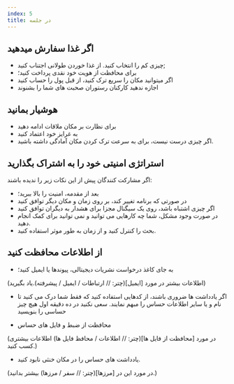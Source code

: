 ```yaml
---
index: 5
title: در جلسه
---
```

## اگر غذا سفارش میدهید

*   چیزی کم را انتخاب کنید. از غذا خوردن طولانی اجتناب کنید;
*   برای محافظت از هویت خود نقدی پرداخت کنید؛
*   اگر میتوانید مکان را سریع ترک کنید، از قبل پول را حساب کنید
*   اجازه ندهید کارکنان رستوران صحبت های شما را بشنوند

## هوشیار بمانید

*   برای نظارت بر مکان ملاقات ادامه دهید
*   به غرایز خود اعتماد کنید
*   اگر چیزی درست نیست، برای به سرعت ترک کردن مکان آمادگی داشته باشید.

## استراتژی امنیتی خود را به اشتراک بگذارید

اگر مشارکت کنندگان پیش از این نکات زیر را ندیده باشند:

*   بعد از مقدمه، امنیت را بالا ببرید؛
*   در صورتی که برنامه تغییر کند، بر روی زمان  و مکان دیگر توافق کنید
*   اگر چیزی اشتباه باشد، روی یک سیگنال مجزا برای هشدار به دیگران توافق کنید
*   در صورت وجود مشکل، شما چه کارهایی می توانید و نمی توانید برای کمک انجام دهید.
*   بحث را کنترل کنید و از زمان به طور موثر استفاده کنید.

## از اطلاعات محافظت کنید

*   به جای کاغذ درخواست نشریات دیجیتالی، پیوندها یا ایمیل کنید؛

(اطلاعات بیشتر در مورد [ایمیل](چتر: // ارتباطات / ایمیل / پیشرفته).یاد بگیرید)

*   اگر یادداشت ها ضروری باشند، از کدهایی استفاده کنید که فقط شما درک می کنید تا نام و یا سایر اطلاعات حساس را مبهم نمایند. سعی نکنید در ده دقیقه اول هیچ چیز حساسی را بنویسید

*   محافظت از ضبط و فایل های حساس

(در مورد [محافظت از فایل ها](چتر: // اطلاعات / محافظ فایل ها) اطلاعات بیشتری کسب کنید.)

*   یادداشت های حساس را در مکان خنثی نابود کنید.

(در مورد این در [مرزها](چتر: // سفر / مرزها) بیشتر بدانید.)